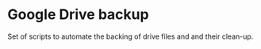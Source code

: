 # Google Drive backup

Set of scripts to automate the backing of drive files and and their clean-up.
